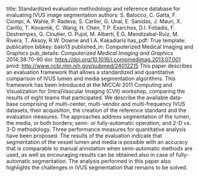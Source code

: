 title: Standardized evaluation methodology and reference database for evaluating IVUS image segmentation
authors: S. Balocco, C. Gatta, F. Ciompi, A. Wahle, P. Radeva, S. Carlier, G. Unal, E. Sanidas, J. Mauri, X. Carillo, T. Kovarnik, C. Wang, H. Chen, T.P. Exarchos, D.I. Fotiadis, F. Destrempes, G. Cloutier, O. Pujol, M. Alberti, E.G. Mendizabal-Ruiz, M. Rivera, T. Aksoy, R.W. Downe and I.A. Kakadiaris
has_pdf: True
template: publication
bibkey: balo13
published_in: Computerized Medical Imaging and Graphics
pub_details: <i>Computerized Medical Imaging and Graphics</i> 2014;38:70-90
doi: https://doi.org/10.1016/j.compmedimag.2013.07.001
pmid: http://www.ncbi.nlm.nih.gov/pubmed/24012215
This paper describes an evaluation framework that allows a standardized and quantitative comparison of IVUS lumen and media segmentation algorithms. This framework has been introduced at the MICCAI 2011 Computing and Visualization for (Intra)Vascular Imaging (CVII) workshop, comparing the results of eight teams that participated. We describe the available data-base comprising of multi-center, multi-vendor and multi-frequency IVUS datasets, their acquisition, the creation of the reference standard and the evaluation measures. The approaches address segmentation of the lumen, the media, or both borders; semi- or fully-automatic operation; and 2-D vs. 3-D methodology. Three performance measures for quantitative analysis have been proposed. The results of the evaluation indicate that segmentation of the vessel lumen and media is possible with an accuracy that is comparable to manual annotation when semi-automatic methods are used, as well as encouraging results can be obtained also in case of fully-automatic segmentation. The analysis performed in this paper also highlights the challenges in IVUS segmentation that remains to be solved.

